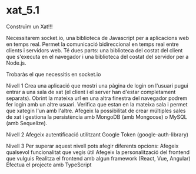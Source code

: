 # xat_5.1

Construïm un Xat!!!

Necessitarem socket.io, una biblioteca de Javascript per a aplicacions web en temps real. Permet la comunicació bidireccional en temps real entre clients i servidors web. Té dues parts: una biblioteca del costat del client que s'executa en el navegador i una biblioteca del costat del servidor per a Node.js. 

Trobaràs el que necessitis en socket.io

Nivell 1
Crea una aplicació que mostri una pàgina de login on l'usuari pugui entrar a una sala de xat (el client i el server han d'estar completament separats). Obrint la mateixa url en una altra finestra del navegador podrem fer login amb un altre usuari. Verifica que estan en la mateixa sala i permet que xategin l'un amb l'altre. Afegeix la possibilitat de crear múltiples sales de xat i gestiona la persistència amb MongoDB (amb Mongoose) o MySQL (amb Sequelize).

Nivell 2
Afegeix autentificació utilitzant Google Token (google-auth-library)

Nivell 3
Per superar aquest nivell pots afegir diferents opcions:
Afegeix qualsevol funcionalitat que vegis útil
Afegeix la personalització del frontend que vulguis
Realitza el frontend amb algun framework (React, Vue, Angular)
Efectua el projecte amb TypeScript